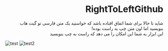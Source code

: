 <div dir="rtl"> <h1> RightToLeftGithub </h1> </div> 

<div dir="rtl"> شاید تا حالا برای شما اتفاق افتاده باشد که خواستید یک متن فارسی تو گیت هاب بنویسید اما اون متن چپ به راست بوده! </div> 
<div dir="rtl"> این ابزار به شما این امکان را می دهد که راست به چپ بنویسید  </div>  

![test](https://user-images.githubusercontent.com/16706911/50558655-5c892480-0d05-11e9-90bd-34824da65a4c.PNG)
![test2](https://user-images.githubusercontent.com/16706911/50558656-5d21bb00-0d05-11e9-9cf1-136adee582d9.PNG)

